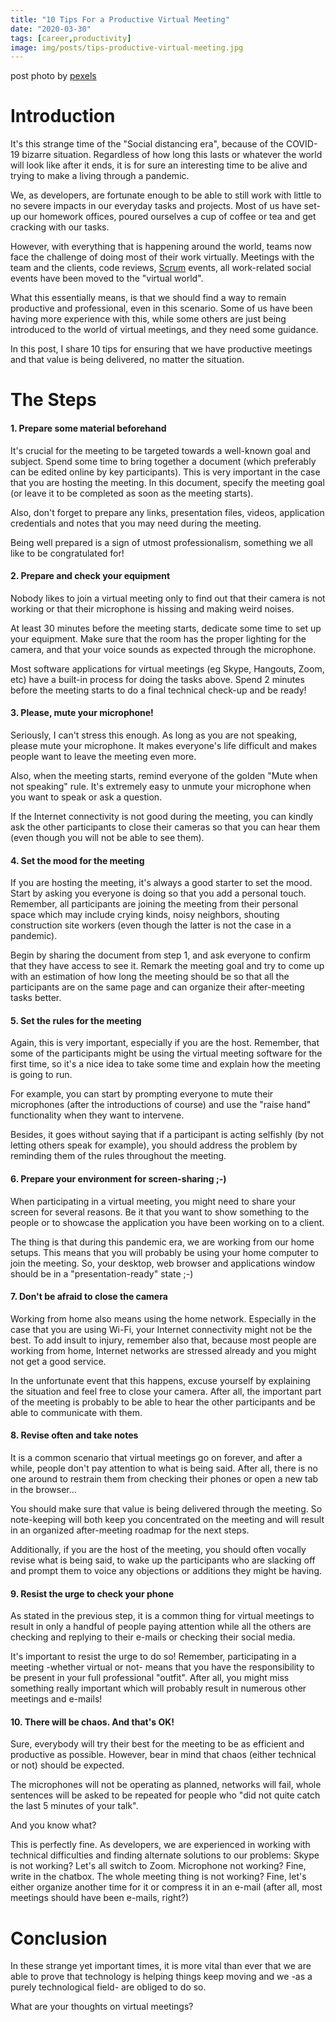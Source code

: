 ```yaml
---
title: "10 Tips For a Productive Virtual Meeting"
date: "2020-03-30"
tags: [career,productivity]
image: img/posts/tips-productive-virtual-meeting.jpg
---
```


 post photo by [pexels](https://www.pexels.com/)

# Introduction

It's this strange time of the "Social distancing era", because of the COVID-19 bizarre situation.
Regardless of how long this lasts or whatever the world will look like after it ends, it is for sure an interesting time to be alive and trying to make a living through a pandemic.

We, as developers, are fortunate enough to be able to still work with little to no severe impacts
in our everyday tasks and projects. Most of us have set-up our homework offices, poured ourselves a cup of
coffee or tea and get cracking with our tasks.

However, with everything that is happening around the world, teams now face the challenge of doing most of their work virtually. Meetings with the team and the clients,  code reviews, [Scrum](https://www.scrum.org/resources/what-is-scrum) events, all work-related social events have been moved to the "virtual world".

What this essentially means, is that we should find a way to remain productive and professional, even in this scenario.
Some of us have been having more experience with this, while some others are just being introduced to the world of virtual meetings, and they need some guidance.

In this post, I share 10 tips for ensuring that we have productive meetings and that value is being delivered, no matter the situation.

# The Steps

#### 1. Prepare some material beforehand
It's crucial for the meeting to be targeted towards a well-known goal and subject.
Spend some time to bring together a document (which preferably can be edited online by key participants). This is very important in the case that you are hosting the meeting.
In this document, specify the meeting goal (or leave it to be completed as soon as the meeting starts).

Also, don't forget to prepare any links, presentation files, videos, application credentials and notes that you may need during the meeting.

Being well prepared is a sign of utmost professionalism, something we all like to be congratulated for!
 

#### 2. Prepare and check your equipment

Nobody likes to join a virtual meeting only to find out that their camera is not working or that their microphone is hissing and making weird noises. 

At least 30 minutes before the meeting starts, dedicate some time to set up your equipment. Make sure that the room has the proper lighting for the camera, and that your voice sounds as expected through the microphone.

Most software applications for virtual meetings (eg Skype, Hangouts, Zoom, etc) have a built-in process for doing the tasks above. Spend 2 minutes before the meeting starts to do a final technical check-up and be ready!

#### 3. Please, mute your microphone!

Seriously, I can't stress this enough. As long as you are not speaking, please mute your microphone. It makes everyone's life difficult and makes people want to leave the meeting even more. 

Also, when the meeting starts, remind everyone of the golden "Mute when not speaking" rule.
It's extremely easy to unmute your microphone when you want to speak or ask a question.

If the Internet connectivity is not good during the meeting, you can kindly ask the other participants to close their cameras so that you can hear them (even though you will not be able to see them).

#### 4. Set the mood for the meeting

If you are hosting the meeting, it's always a good starter to set the mood.
Start by asking you everyone is doing so that you add a personal touch. Remember, all participants are joining the meeting from their personal space which may include crying kinds, noisy neighbors, shouting construction site workers (even though the latter is not the case in a pandemic).

Begin by sharing the document from step 1, and ask everyone to confirm that they have access to see it. Remark the meeting goal and try to come up with an estimation of how long the meeting should be so that all the participants are on the same page and can organize their after-meeting tasks better.

#### 5. Set the rules for the meeting

Again, this is very important, especially if you are the host. Remember, that some of the participants might be using the virtual meeting software for the first time, so it's a nice idea to take some time and explain how the meeting is going to run.

For example, you can start by prompting everyone to mute their microphones (after the introductions of course) and use the "raise hand" functionality when they want to intervene.

Besides, it goes without saying that if a participant is acting selfishly (by not letting others speak for example), you should address the problem by reminding them of the rules throughout the meeting.

#### 6. Prepare your environment for screen-sharing ;-)

When participating in a virtual meeting, you might need to share your screen for several reasons. Be it that you want to show something to the people or to showcase the application you have been working on to a client.

The thing is that during this pandemic era, we are working from our home setups. This means that you will probably be using your home computer to join the meeting.
So, your desktop, web browser and applications window should be in a "presentation-ready" state ;-)

#### 7. Don't be afraid to close the camera

Working from home also means using the home network. Especially in the case that you are using Wi-Fi, your Internet connectivity might not be the best. To add insult to injury, remember also that, because most people are working from home, Internet networks are stressed already and you might not get a good service.

In the unfortunate event that this happens, excuse yourself by explaining the situation and feel free to close your camera. After all, the important part of the meeting is probably to be able to hear the other participants and be able to communicate with them. 

#### 8. Revise often and take notes

It is a common scenario that virtual meetings go on forever, and after a while, people don't pay attention to what is being said. After all, there is no one around to restrain them from checking their phones or open a new tab in the browser...

You should make sure that value is being delivered through the meeting. So note-keeping will both keep you concentrated on the meeting and will result in an organized after-meeting roadmap for the next steps.

Additionally, if you are the host of the meeting, you should often vocally revise what is being said, to wake up the participants who are slacking off and prompt them to voice any objections or additions they might be having.

#### 9. Resist the urge to check your phone

As stated in the previous step, it is a common thing for virtual meetings to result in only a handful of people paying attention while all the others are checking and replying to their e-mails or checking their social media.

It's important to resist the urge to do so! Remember, participating in a meeting -whether virtual or not- means that you have the responsibility to be present in your full professional "outfit". After all, you might miss something really important which will probably result in numerous other meetings and e-mails!

#### 10. There will be chaos. And that's OK!  

Sure, everybody will try their best for the meeting to be as efficient and productive as possible. However, bear in mind that chaos (either technical or not) should be expected.

The microphones will not be operating as planned, networks will fail, whole sentences will be asked to be repeated for people who "did not quite catch the last 5 minutes of your talk".

And you know what?

This is perfectly fine. As developers, we are experienced in working with technical difficulties and finding alternate solutions to our problems: Skype is not working? Let's all switch to Zoom. Microphone not working? Fine, write in the chatbox. 
The whole meeting thing is not working? Fine, let's either organize another time for it or compress it in an e-mail (after all, most meetings should have been e-mails, right?)

# Conclusion

In these strange yet important times, it is more vital than ever that we are able to prove that technology is helping things keep moving and we -as a purely technological field- are obliged to do so.

What are your thoughts on virtual meetings?
